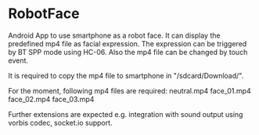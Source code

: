 # RobotFace

Android App to use smartphone as a robot face.
It can display the predefined mp4 file as facial expression.
The expression can be triggered by BT SPP mode using HC-06.
Also the mp4 file can be changed by touch event.

It is required to copy the mp4 file to smartphone in "/sdcard/Download/".

For the moment, following mp4 files are required:
 neutral.mp4
 face_01.mp4
 face_02.mp4
 face_03.mp4
 
Further extensions are expected e.g. integration with sound output using vorbis codec, socket.io support.
 
